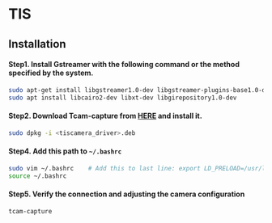 # TIS

## Installation
#### Step1. Install Gstreamer with the following command or the method specified by the system.
  ```bash
  sudo apt-get install libgstreamer1.0-dev libgstreamer-plugins-base1.0-dev libgstreamer-plugins-bad1.0-dev gstreamer1.0-plugins-base gstreamer1.0-plugins-good gstreamer1.0-plugins-bad gstreamer1.0-plugins-ugly gstreamer1.0-libav gstreamer1.0-tools gstreamer1.0-x gstreamer1.0-alsa gstreamer1.0-gl gstreamer1.0-gtk3 gstreamer1.0-qt5 gstreamer1.0-pulseaudio
  sudo apt install libcairo2-dev libxt-dev libgirepository1.0-dev
  ```

#### Step2. Download Tcam-capture from [HERE](https://www.theimagingsource.com/zh-hant-tw/product/software/tiscamera/) and install it.
  ```bash
  sudo dpkg -i <tiscamera_driver>.deb
  ```

#### Step4. Add this path to `~/.bashrc`
  ```bash
  sudo vim ~/.bashrc    # Add this to last line: export LD_PRELOAD=/usr/lib/x86_64-linux-gnu/libffi.so.8
  source ~/.bashrc
  ```

#### Step5. Verify the connection and adjusting the camera configuration
  ```
  tcam-capture
  ```
